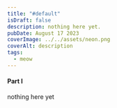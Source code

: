```yaml
---
title: "#default"
isDraft: false
description: nothing here yet.
pubDate: August 17 2023
coverImage: ../../assets/neon.png
coverAlt: description
tags:
  - meow
---
```


#### Part I

nothing here yet